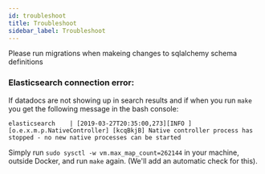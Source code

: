 ```yaml
---
id: troubleshoot
title: Troubleshoot
sidebar_label: Troubleshoot
---
```


Please run migrations when makeing changes to sqlalchemy schema definitions

### Elasticsearch connection error:

If datadocs are not showing up in search results and
if when you run `make` you get the following message in the bash console:

```
elasticsearch    | [2019-03-27T20:35:00,273][INFO ][o.e.x.m.p.NativeController] [kcqBkjB] Native controller process has stopped - no new native processes can be started
```

Simply run `sudo sysctl -w vm.max_map_count=262144` in your machine, outside Docker, and run `make` again.
(We'll add an automatic check for this).

